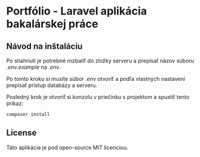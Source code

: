 # Portfólio - Laravel aplikácia bakalárskej práce

## Návod na inštaláciu

Po stiahnutí je potrebné rozbaliť do zložky serveru a prepísať názov súboru *.env.example* na *.env*.

Po tomto kroku si musíte súbor *.env* otvoriť a podľa vlastných nastavení prepísať prístup databázy a serveru.

Posledný krok je otvoriť si konzolu v priečinku s projektom a spustiť tento príkaz:

```
composer install
```

## License

Táto aplikácia je pod open-source MIT licenciou.
